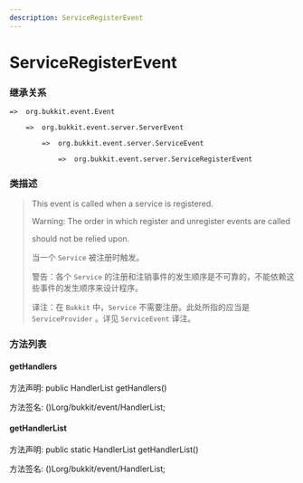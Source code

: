 ```yaml
---
description: ServiceRegisterEvent
---
```


# ServiceRegisterEvent

### 继承关系

    =>  org.bukkit.event.Event

        =>  org.bukkit.event.server.ServerEvent

            =>  org.bukkit.event.server.ServiceEvent

                =>  org.bukkit.event.server.ServiceRegisterEvent

### 类描述

> This event is called when a service is registered.
>
> <p>
>
> Warning: The order in which register and unregister events are called
>
> should not be relied upon.
>
> 当一个 `Service` 被注册时触发。
>
> 警告：各个 `Service` 的注册和注销事件的发生顺序是不可靠的，不能依赖这些事件的发生顺序来设计程序。
>
> 译注：在 `Bukkit` 中，`Service` 不需要注册。此处所指的应当是 `ServiceProvider` 。详见 `ServiceEvent` 译注。

### 方法列表

#### getHandlers

方法声明: public HandlerList getHandlers()

方法签名: ()Lorg/bukkit/event/HandlerList;

#### getHandlerList

方法声明: public static HandlerList getHandlerList()

方法签名: ()Lorg/bukkit/event/HandlerList;